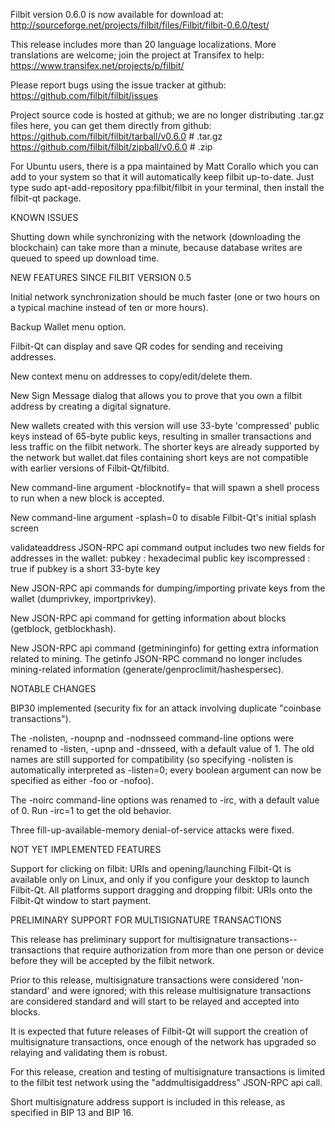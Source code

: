 Filbit version 0.6.0 is now available for download at:
http://sourceforge.net/projects/filbit/files/Filbit/filbit-0.6.0/test/

This release includes more than 20 language localizations.
More translations are welcome; join the
project at Transifex to help:
https://www.transifex.net/projects/p/filbit/

Please report bugs using the issue tracker at github:
https://github.com/filbit/filbit/issues

Project source code is hosted at github; we are no longer
distributing .tar.gz files here, you can get them
directly from github:
https://github.com/filbit/filbit/tarball/v0.6.0  # .tar.gz
https://github.com/filbit/filbit/zipball/v0.6.0  # .zip

For Ubuntu users, there is a ppa maintained by Matt Corallo which
you can add to your system so that it will automatically keep
filbit up-to-date.  Just type
sudo apt-add-repository ppa:filbit/filbit
in your terminal, then install the filbit-qt package.


KNOWN ISSUES

Shutting down while synchronizing with the network
(downloading the blockchain) can take more than a minute,
because database writes are queued to speed up download
time.


NEW FEATURES SINCE FILBIT VERSION 0.5

Initial network synchronization should be much faster
(one or two hours on a typical machine instead of ten or more
hours).

Backup Wallet menu option.

Filbit-Qt can display and save QR codes for sending
and receiving addresses.

New context menu on addresses to copy/edit/delete them.

New Sign Message dialog that allows you to prove that you
own a filbit address by creating a digital
signature.

New wallets created with this version will
use 33-byte 'compressed' public keys instead of
65-byte public keys, resulting in smaller
transactions and less traffic on the filbit
network. The shorter keys are already supported
by the network but wallet.dat files containing
short keys are not compatible with earlier
versions of Filbit-Qt/filbitd.

New command-line argument -blocknotify=<command>
that will spawn a shell process to run <command> 
when a new block is accepted.

New command-line argument -splash=0 to disable
Filbit-Qt's initial splash screen

validateaddress JSON-RPC api command output includes
two new fields for addresses in the wallet:
pubkey : hexadecimal public key
iscompressed : true if pubkey is a short 33-byte key

New JSON-RPC api commands for dumping/importing
private keys from the wallet (dumprivkey, importprivkey).

New JSON-RPC api command for getting information about
blocks (getblock, getblockhash).

New JSON-RPC api command (getmininginfo) for getting
extra information related to mining. The getinfo
JSON-RPC command no longer includes mining-related
information (generate/genproclimit/hashespersec).



NOTABLE CHANGES

BIP30 implemented (security fix for an attack involving
duplicate "coinbase transactions").

The -nolisten, -noupnp and -nodnsseed command-line
options were renamed to -listen, -upnp and -dnsseed,
with a default value of 1. The old names are still
supported for compatibility (so specifying -nolisten
is automatically interpreted as -listen=0; every
boolean argument can now be specified as either
-foo or -nofoo).

The -noirc command-line options was renamed to
-irc, with a default value of 0. Run -irc=1 to
get the old behavior.

Three fill-up-available-memory denial-of-service
attacks were fixed.


NOT YET IMPLEMENTED FEATURES

Support for clicking on filbit: URIs and
opening/launching Filbit-Qt is available only on Linux,
and only if you configure your desktop to launch
Filbit-Qt. All platforms support dragging and dropping
filbit: URIs onto the Filbit-Qt window to start
payment.


PRELIMINARY SUPPORT FOR MULTISIGNATURE TRANSACTIONS

This release has preliminary support for multisignature
transactions-- transactions that require authorization
from more than one person or device before they
will be accepted by the filbit network.

Prior to this release, multisignature transactions
were considered 'non-standard' and were ignored;
with this release multisignature transactions are
considered standard and will start to be relayed
and accepted into blocks.

It is expected that future releases of Filbit-Qt
will support the creation of multisignature transactions,
once enough of the network has upgraded so relaying
and validating them is robust.

For this release, creation and testing of multisignature
transactions is limited to the filbit test network using
the "addmultisigaddress" JSON-RPC api call.

Short multisignature address support is included in this
release, as specified in BIP 13 and BIP 16.
